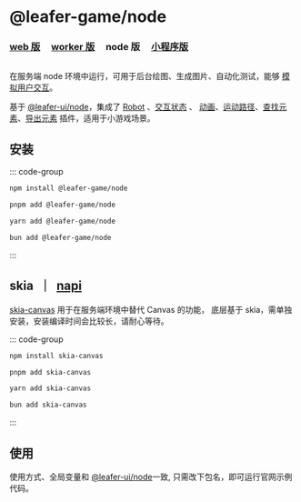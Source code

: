 # @leafer-game/node

### [web 版](/guide/install/game/start.md) &nbsp; &nbsp; [worker 版](/guide/install/game/worker/start.md) &nbsp; &nbsp; node 版 &nbsp; &nbsp; [小程序版](/guide/install/game/miniapp/start.md)

##

在服务端 node 环境中运行，可用于后台绘图、生成图片、自动化测试，能够 [模拟用户交互](/reference/event/simulation.md)。

基于 [@leafer-ui/node](/guide/install/ui/node/start.md)，集成了 [Robot](/plugin/in/robot/index.md) 、[交互状态](/plugin/in/state/index.md) 、 [动画](/plugin/in/animate/index.md)、[运动路径](/plugin/in/motion-path/index.md)、[查找元素](/plugin/in/find/index.md)、[导出元素](/plugin/in/export/index.md) 插件，适用于小游戏场景。

## 安装

::: code-group

```sh [npm]
npm install @leafer-game/node
```

```sh [pnpm]
pnpm add @leafer-game/node
```

```sh [yarn]
yarn add @leafer-game/node
```

```sh [bun]
bun add @leafer-game/node
```

:::

## skia &nbsp;｜&nbsp; [napi](./napi.md#skia-napi)

[skia-canvas](https://www.npmjs.com/package/skia-canvas) 用于在服务端环境中替代 Canvas 的功能， 底层基于 skia，需单独安装，安装编译时间会比较长，请耐心等待。

::: code-group

```sh [npm]
npm install skia-canvas
```

```sh [pnpm]
pnpm add skia-canvas
```

```sh [yarn]
yarn add skia-canvas
```

```sh [bun]
bun add skia-canvas
```

:::

## 使用

使用方式、全局变量和 [@leafer-ui/node](/guide/install/ui/node/start.md)一致, 只需改下包名，即可运行官网示例代码。
